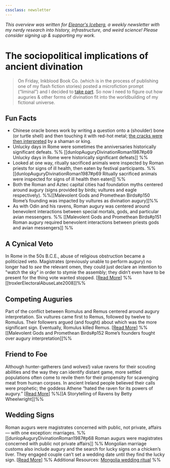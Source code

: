 ```yaml
---
cssclass: newsletter
---
```


<cite>This overview was written for [Eleanor's Iceberg](http://newsletter.eleanorkonik.com/), a weekly newsletter with my nerdy research into history, infrastructure, and weird science! Please consider signing up & supporting my work.</cite>

# The sociopolitical implications of ancient divination

> On Friday, Inkblood Book Co. (which is in the process of publishing one of my flash fiction stories) posted a microfiction prompt (“liminal”) and I decided to [take part](https://twitter.com/EleanorKonik/status/1403400580672983045). So now I need to figure out how auguries & other forms of divination fit into the worldbuilding of my fictional universe. 

## Fun Facts
 
- Chinese oracle bones work by writing a question onto a (shoulder) bone (or turtle shell) and then touching it with red-hot metal; [the cracks were then interpreted](https://www.dailykos.com/stories/2010/10/4/907558/-) by a shaman or king. 
- Unlucky days in Rome were sometimes the anniversaries historically significant defeats. %% [[dunlopAuguryDivinationRoman1987#p69 Unlucky days in Rome were historically significant defeats]] %%
- Looked at one way, ritually sacrificed animals were inspected by Roman priests for signs of ill health, then eaten by festival participants.  %% [[dunlopAuguryDivinationRoman1987#p69 Ritually sacrificed animals were inspected for signs of ill health then eaten]] %% 
- Both the Roman and Aztec capital cities had foundation myths centered around augury (signs provided by birds; vultures and eagle respectively). %%[[Malevolent Gods and Promethean Birds#p150 Rome’s founding was impacted by vultures as divination augury]]%%
- As with Odin and his ravens, Roman augury was centered around benevolent interactions between special mortals, gods, and particular avian messengers. %% [[Malevolent Gods and Promethean Birds#p151 Roman augury required benevolent interactions between priests gods and avian messengers]] %%

## A Cynical Veto
In Rome in the 50s B.C.E., abuse of religious obstruction became a politicized veto. Magistrates (previously unable to perform augury) no longer had to _see_ the relevant omen, they could just declare an intention to "watch the sky" in order to stymie the assembly; they didn’t even have to be present for the thing vote wanted stopped. [[Read More](https://scholarcommons.usf.edu/cgi/viewcontent.cgi?article=1536&context=etd)] %%[[troxlerElectoralAbuseLate2008]]%%

## Competing Auguries 
Part of the conflict between Romulus and Remus centered around augury interpretation. Six vultures came first to Remus, followed by twelve to Romulus. Their followers argued (and fought) about which was the more significant sign. Eventually, Romulus killed Remus. [[Read More](http://www.jstor.org/stable/40212099)] %% [[Malevolent Gods and Promethean Birds#p152 Rome’s founders fought over augury interpretation]]%%

## Friend to Foe
Although hunter-gatherers (and wolves!) value ravens for their scouting abilities and the way they can identify distant game, more settled populations often come to revile them for their propensity for scavenging meat from human corpses.  In ancient Ireland people believed their calls were prophetic; the goddess Athene “hated the raven for its powers of augury.” [[Read More](https://www.jstor.org/stable/26596516)] %%[[A Storytelling of Ravens by Betty Wheelwright]]%%

## Wedding Signs
Roman augurs were magistrates concerned with public, not private, affairs — with one exception: marriages. %% [[dunlopAuguryDivinationRoman1987#p68 Roman augurs were magistrates concerned with public not private affairs]] %% Mongolian marriage customs also include augury and the search for lucky signs on a chicken’s liver. They engaged couple can’t set a wedding date until they find the lucky sign. [[Read More](https://www.chinadaily.com.cn/m/innermongolia/2013-12/18/content_17183113.htm)] %% Additional Resources: [Mongolia wedding ritual](https://www.purelydiamonds.co.uk/weirdweddings/mongolia.html) %%